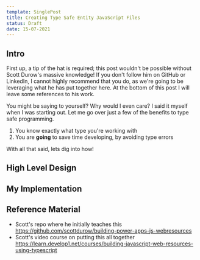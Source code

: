 ```yaml
---
template: SinglePost
title: Creating Type Safe Entity JavaScript Files
status: Draft
date: 15-07-2021
---
```

## Intro

First up, a tip of the hat is required; this post wouldn't be possible without Scott Durow's massive knowledge! If you don't follow him on GitHub or LinkedIn, I cannot highly recommend that you do, as we're going to be leveraging what he has put together here. At the bottom of this post I will leave some references to his work. 

You might be saying to yourself? Why would I even care? I said it myself when I was starting out. Let me go over just a few of the benefits to type safe programming.

1. You know exactly what type you're working with
2. You are **going** to save time developing, by avoiding type errors

With all that said, lets dig into how!

## High Level Design

## My Implementation

## Reference Material

* Scott's repo where he initially teaches this https://github.com/scottdurow/building-power-apps-js-webresources
* Scott's video course on putting this all together https://learn.develop1.net/courses/building-javascript-web-resources-using-typescript
